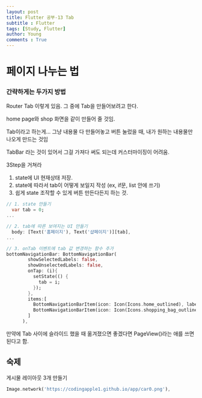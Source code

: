 ```yaml
---
layout: post
title: Flutter 공부-13 Tab
subtitle : Flutter
tags: [Study, Flutter]
author: Young
comments : True
---
```

# 페이지 나누는 법

### 간략하게는 두가지 방법
Router
Tab 
이렇게 있음.
그 중에 Tab을 만들어보려고 한다.

home page와 
shop 화면을 같이 만들어 줄 것임.



Tab이라고 하는게...
그냥 내용물 다 만들어놓고 버튼 눌렀을 때,
내가 원하는 내용물만 나오게 만드는 것임

TabBar 라는 것이 있어서
그걸 가져다 써도 되는데
커스터마이징이 어려움.

3Step을 거쳐라

1. state에 UI 현재상태 저장.
2. state에 따라서 tab이 어떻게 보일지 작성 (ex, if문, list 안에 쓰기)
3. 쉽게 state 조작할 수 있게 버튼 만든다든지 하는 것.


```dart
// 1. state 만들기
  var tab = 0;
...

// 2. tab에 따른 보여지는 UI 만들기
  body: [Text('홈페이지'), Text('샵페이지')][tab],
...

// 3. onTab 이벤트에 tab 값 변경하는 함수 추가
bottomNavigationBar: BottomNavigationBar(
        showSelectedLabels: false,
        showUnselectedLabels: false,
        onTap: (i){
          setState(() {
            tab = i;
          });
        },
        items:[
          BottomNavigationBarItem(icon: Icon(Icons.home_outlined), label: '홈'),
          BottomNavigationBarItem(icon: Icon(Icons.shopping_bag_outlined), label: '샵'),
        ]
      ),

```

만약에 Tab 사이에 슬라이드 했을 때 옮겨졌으면 좋겠다면
PageView()라는 애를 쓰면 된다고 함.

## 숙제

게시물 레이아웃 3개 만들기
```dart
Image.network('https://codingapple1.github.io/app/car0.png'),
```


